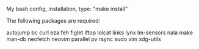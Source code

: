 My bash config, installation, type: "make install"

The following packages are required:

autojump bc curl eza feh figlet iftop lolcat links lynx lm-sensors nala make man-db neofetch neovim parallel pv rsync sudo vim xdg-utils

